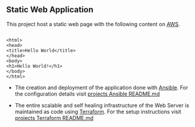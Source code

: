 ## Static Web Application

  This project host a static web page with the following content on
  [AWS](https://aws.amazon.com/getting-started/).

  ```

  <html>
  <head>
  <title>Hello World</title>
  </head>
  <body>
  <h1>Hello World!</h1>
  </body>
  </html>

  ```
  * The creation and deployment of the application done with [Ansible](https://www.ansible.com/).
    For the configuration details visit [projects Ansible README.md](ansible/README.md)

  * The entire scalable and self healing infrastructure of the Web Server is
    maintained as code using [Terraform](https://www.terraform.io/).
    For the setup instructions visit [projects Terraform README.md](terraform/README.md)
